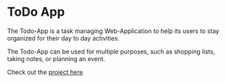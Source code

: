 # ToDo App

The Todo-App is a task managing Web-Application to help its users to stay organized for their day to day activities.

The Todo-App can be used for multiple purposes, such as shopping lists, taking notes, or planning an event.

Check out the <a href="https://jasdeepchahal6.github.io/ToDo/">project here</a>

